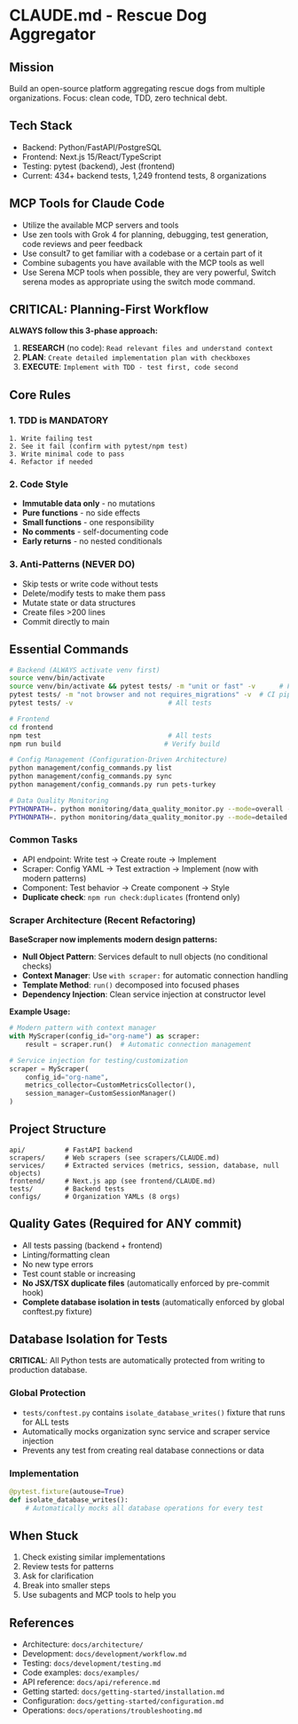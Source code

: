 # CLAUDE.md - Rescue Dog Aggregator

## Mission

Build an open-source platform aggregating rescue dogs from multiple organizations. Focus: clean code, TDD, zero technical debt.

## Tech Stack

- Backend: Python/FastAPI/PostgreSQL
- Frontend: Next.js 15/React/TypeScript
- Testing: pytest (backend), Jest (frontend)
- Current: 434+ backend tests, 1,249 frontend tests, 8 organizations

## MCP Tools for Claude Code

- Utilize the available MCP servers and tools
- Use zen tools with Grok 4 for planning, debugging, test generation, code reviews and peer feedback
- Use consult7 to get familiar with a codebase or a certain part of it
- Combine subagents you have available with the MCP tools as well
- Use Serena MCP tools when possible, they are very powerful, Switch serena modes as appropriate using the switch mode command.

## CRITICAL: Planning-First Workflow

**ALWAYS follow this 3-phase approach:**

1. **RESEARCH** (no code): `Read relevant files and understand context`
2. **PLAN**: `Create detailed implementation plan with checkboxes`
3. **EXECUTE**: `Implement with TDD - test first, code second`

## Core Rules

### 1. TDD is MANDATORY

```
1. Write failing test
2. See it fail (confirm with pytest/npm test)
3. Write minimal code to pass
4. Refactor if needed
```

### 2. Code Style

- **Immutable data only** - no mutations
- **Pure functions** - no side effects
- **Small functions** - one responsibility
- **No comments** - self-documenting code
- **Early returns** - no nested conditionals

### 3. Anti-Patterns (NEVER DO)

- Skip tests or write code without tests
- Delete/modify tests to make them pass
- Mutate state or data structures
- Create files >200 lines
- Commit directly to main

## Essential Commands

```bash
# Backend (ALWAYS activate venv first)
source venv/bin/activate
source venv/bin/activate && pytest tests/ -m "unit or fast" -v      # Fast development feedback (RECOMMENDED)
pytest tests/ -m "not browser and not requires_migrations" -v  # CI pipeline - MUST PASS before push
pytest tests/ -v                        # All tests

# Frontend
cd frontend
npm test                                # All tests
npm run build                          # Verify build

# Config Management (Configuration-Driven Architecture)
python management/config_commands.py list
python management/config_commands.py sync
python management/config_commands.py run pets-turkey

# Data Quality Monitoring
PYTHONPATH=. python monitoring/data_quality_monitor.py --mode=overall --all        # All organizations
PYTHONPATH=. python monitoring/data_quality_monitor.py --mode=detailed --org-id=26 # Specific org (26 = gold standard)
```

### Common Tasks

- API endpoint: Write test → Create route → Implement
- Scraper: Config YAML → Test extraction → Implement (now with modern patterns)
- Component: Test behavior → Create component → Style
- **Duplicate check**: `npm run check:duplicates` (frontend only)

### Scraper Architecture (Recent Refactoring)

**BaseScraper now implements modern design patterns:**

- **Null Object Pattern**: Services default to null objects (no conditional checks)
- **Context Manager**: Use `with scraper:` for automatic connection handling
- **Template Method**: `run()` decomposed into focused phases
- **Dependency Injection**: Clean service injection at constructor level

**Example Usage:**

```python
# Modern pattern with context manager
with MyScraper(config_id="org-name") as scraper:
    result = scraper.run()  # Automatic connection management

# Service injection for testing/customization
scraper = MyScraper(
    config_id="org-name",
    metrics_collector=CustomMetricsCollector(),
    session_manager=CustomSessionManager()
)
```

## Project Structure

```
api/          # FastAPI backend
scrapers/     # Web scrapers (see scrapers/CLAUDE.md)
services/     # Extracted services (metrics, session, database, null objects)
frontend/     # Next.js app (see frontend/CLAUDE.md)
tests/        # Backend tests
configs/      # Organization YAMLs (8 orgs)
```

## Quality Gates (Required for ANY commit)

- All tests passing (backend + frontend)
- Linting/formatting clean
- No new type errors
- Test count stable or increasing
- **No JSX/TSX duplicate files** (automatically enforced by pre-commit hook)
- **Complete database isolation in tests** (automatically enforced by global conftest.py fixture)

## Database Isolation for Tests

**CRITICAL**: All Python tests are automatically protected from writing to production database.

### Global Protection

- `tests/conftest.py` contains `isolate_database_writes()` fixture that runs for ALL tests
- Automatically mocks organization sync service and scraper service injection
- Prevents any test from creating real database connections or data

### Implementation

```python
@pytest.fixture(autouse=True)
def isolate_database_writes():
    # Automatically mocks all database operations for every test
```

## When Stuck

1. Check existing similar implementations
2. Review tests for patterns
3. Ask for clarification
4. Break into smaller steps
5. Use subagents and MCP tools to help you

## References

- Architecture: `docs/architecture/`
- Development: `docs/development/workflow.md`
- Testing: `docs/development/testing.md`
- Code examples: `docs/examples/`
- API reference: `docs/api/reference.md`
- Getting started: `docs/getting-started/installation.md`
- Configuration: `docs/getting-started/configuration.md`
- Operations: `docs/operations/troubleshooting.md`
